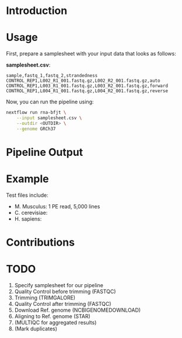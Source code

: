 # Introduction

# Usage
First, prepare a samplesheet with your input data that looks as follows:

**samplesheet.csv**:

```csv
sample,fastq_1,fastq_2,strandedness
CONTROL_REP1,L002_R1_001.fastq.gz,L002_R2_001.fastq.gz,auto
CONTROL_REP1,L003_R1_001.fastq.gz,L003_R2_001.fastq.gz,forward
CONTROL_REP1,L004_R1_001.fastq.gz,L004_R2_001.fastq.gz,reverse
```

Now, you can run the pipeline using:

```bash
nextflow run rna-bfjt \
    --input samplesheet.csv \
    --outdir <OUTDIR> \
    --genome GRCh37
```

# Pipeline Output

# Example
Test files include:
- M. Musculus: 1 PE read, 5,000 lines
- C. cerevisiae:
- H. sapiens:
  
# Contributions

# TODO
1. Specify samplesheet for our pipeline
2. Quality Control before trimming (FASTQC)
3. Trimming (TRIMGALORE)
4. Quality Control after trimming (FASTQC)
5. Download Ref. genome (NCBIGENOMEDOWNLOAD)
6. Aligning to Ref. genome (STAR)
7. (MULTIQC for aggregated results)
8. (Mark duplicates)